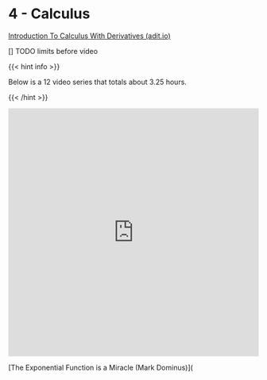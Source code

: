 # 4 - Calculus

<script>
    document.getElementById("mathMenu").open = true;
</script>

[Introduction To Calculus With Derivatives (adit.io)](https://adit.io/posts/2018-02-18-Introduction-To-Calculus-With-Derivatives.html)

[] TODO limits before video

{{< hint info >}}

Below is a 12 video series that totals about 3.25 hours.

{{< /hint >}}

<iframe width="100%" height="500" src="https://www.youtube.com/embed/videoseries?list=PLZHQObOWTQDMsr9K-rj53DwVRMYO3t5Yr" frameborder="0" allow="accelerometer; autoplay; clipboard-write; encrypted-media; gyroscope; picture-in-picture" allowfullscreen></iframe>

[The Exponential Function is a Miracle (Mark Dominus)](